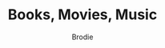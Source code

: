 ---
layout: post
title: Books, Movies, Music
author: Brodie
section: books-movies-music
categories: [books-movies-music, brodie]
audience: ""
keywords: ""
goals: ""
actions: ""
---